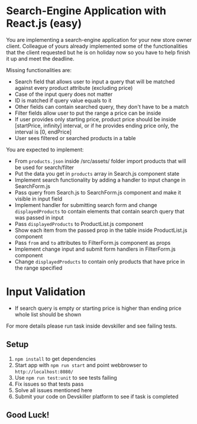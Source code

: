# Search-Engine Application with React.js (easy)

You are implementing a search-engine application for your new store owner client. Colleague of yours already implemented some of the functionalities that the client requested but he is on holiday now so you have to help finish it up and meet the deadline.

Missing functionalities are:

* Search field that allows user to input a query that will be matched against every product attribute (excluding price)
* Case of the input query does not matter
* ID is matched if query value equals to it
* Other fields can contain searched query, they don't have to be a match
* Filter fields allow user to put the range a price can be inside
* If user provides only starting price, product price should be inside [startPrice, infinity] interval, or if he provides ending price only, the interval is [0, endPrice]
* User sees filtered or searched products in a table

You are expected to implement:

* From `products.json` inside /src/assets/ folder import products that will be used for search/filter
* Put the data you get in `products` array in Search.js component state
* Implement search functionality by adding a handler to input change in SearchForm.js
* Pass query from Search.js to SearchForm.js component and make it visible in input field
* Implement handler for submitting search form and change `displayedProducts` to contain elements that contain search query that was passed in input
* Pass `displayedProducts` to ProductList.js component
* Show each item from the passed prop in the table inside ProductList.js component
* Pass `from` and `to` attributes to FilterForm.js component as props
* Implement change input and submit form handlers in FilterForm.js component
* Change `displayedProducts` to contain only products that have price in the range specified

# Input Validation
* If search query is empty or starting price is higher than ending price whole list should be shown

For more details please run task inside devskiller and see failing tests.

## Setup
1. `npm install` to get dependencies
2. Start app with `npm run start` and point webbrowser to `http://localhost:8080/`
3. Use `npm run test:unit` to see tests failing
4. Fix issues so that tests pass
5. Solve all issues mentioned here
6. Submit your code on Devskiller platform to see if task is completed

## Good Luck!